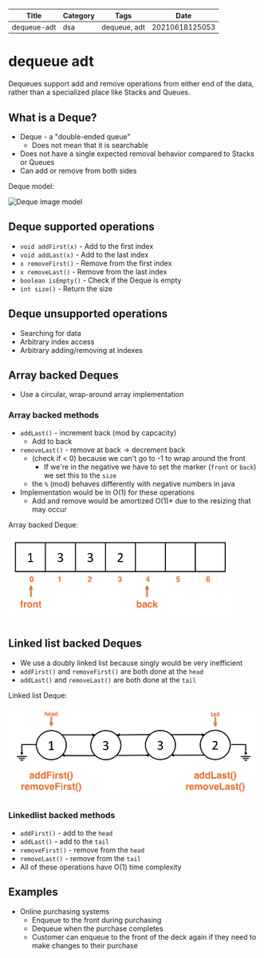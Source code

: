 |  Title | Category  | Tags  | Date |
| ------------ | ------------ | ------------ | ----|
| dequeue-adt | dsa  | dequeue, adt  | 20210618125053 |

# dequeue adt
Dequeues support add and remove operations from either end of the data, rather
than a specialized place like Stacks and Queues.

## What is a Deque?
* Deque - a "double-ended queue"
    * Does not mean that it is searchable
* Does not have a single expected removal behavior compared to Stacks or Queues
* Can add or remove from both sides

Deque model:


![Deque image model](./20210618125210-img-24.png)

## Deque supported operations
* `void addFirst(x)` - Add to the first index
* `void addLast(x)` - Add to the last index
* `x removeFirst()` - Remove from the first index
* `x removeLast()` - Remove from the last index
* `boolean isEmpty()` - Check if the Deque is empty
* `int size()` - Return the size

## Deque unsupported operations
* Searching for data
* Arbitrary index access
* Arbitrary adding/removing at indexes

## Array backed Deques
* Use a circular, wrap-around array implementation

### Array backed methods
* `addLast()` - increment back (mod by capcacity)
    * Add to back
* `removeLast()` - remove at back -> decrement back
    * (check if < 0) because we can't go to -1 to wrap around the front
        * If we're in the negative we have to set the marker (`front` or `back`) we set this to the `size`
    * the `%` (mod) behaves differently with negative numbers in java
* Implementation would be in O(1) for these operations
    * Add and remove would be amortized O(1)\* due to the resizing that may occur

Array backed Deque:


![Array backed Deque model](./20210618125933-img-1.png)

## Linked list backed Deques
* We use a doubly linked list because singly would be very inefficient
* `addFirst()` and `removeFirst()` are both done at the `head`
* `addLast()` and `removeLast()` are both done at the `tail`

Linked list Deque:


![Linked list Deque model](./20210618130116-img-2.png)

### Linkedlist backed methods
* `addFirst()` - add to the `head`
* `addLast()` - add to the `tail`
* `removeFirst()` - remove from the `head`
* `removeLast()` - remove from the `tail`
* All of these operations have O(1) time complexity

## Examples
* Online purchasing systems
    * Enqueue to the front during purchasing
    * Dequeue when the purchase completes
    * Customer can enqueue to the front of the deck again if they need to make changes to their purchase

